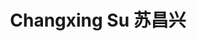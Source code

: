 ---
layout: page
title: Changxing Su 苏昌兴
description: Master's Student<br />硕士研究生<br />&nbsp;
img: /assets/img/changxing-jbl.jpg
email: 12233060@mail.sustech.edu.cn
bio: >
    They are too lazy to leave anything here.
bio_cn: >
    这个人很懒，什么也没留下。
importance: 32
category: student
---